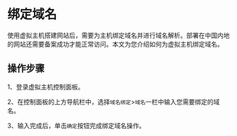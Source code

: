 # 绑定域名

使用虚拟主机搭建网站后，需要为主机绑定域名并进行域名解析。部署在中国内地的网站还需要备案成功才能正常访问。本文为您介绍如何为虚拟主机绑定域名。

## 操作步骤

1、登录虚拟主机控制面板。

2、在控制面板的上方导航栏中，选择`域名绑定`>`域名`一栏中输入您需要绑定的域名。

3、输入完成后，单击`确定`按钮完成绑定域名操作。
